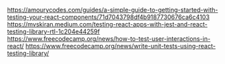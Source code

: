 https://amourycodes.com/guides/a-simple-guide-to-getting-started-with-testing-your-react-components/71d7043798df4b9187730676ca6c4103
https://mvskiran.medium.com/testing-react-apps-with-jest-and-react-testing-library-rtl-1c204e44259f
https://www.freecodecamp.org/news/how-to-test-user-interactions-in-react/
https://www.freecodecamp.org/news/write-unit-tests-using-react-testing-library/
